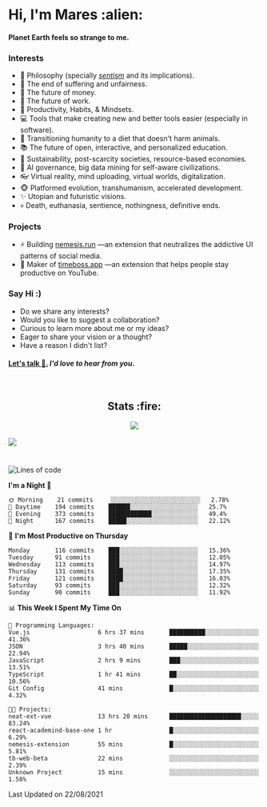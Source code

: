 <h1>Hi, I'm Mares :alien:</h1>

#### Planet Earth feels so strange to me.

### **Interests**

- 🌊 Philosophy (specially [_sentism_][sentismmedium] and its implications).
- 🎯 The end of suffering and unfairness.
- 💸 The future of money.
- 💼 The future of work.
- 🧠 Productivity, Habits, & Mindsets.
- 💻 Tools that make creating new and better tools easier (especially in software).
- 🥗 Transitioning humanity to a diet that doesn't harm animals.
- 📚 The future of open, interactive, and personalized education.
- 🌱 Sustainability, post-scarcity societies, resource-based economies.
- 🤖 AI governance, big data mining for self-aware civilizations.
- 👓 Virtual reality, mind uploading, virtual worlds, digitalization.
- 🐵 Platformed evolution, transhumanism, accelerated development.
- ✨ Utopian and futuristic visions.
- 💀 Death, euthanasia, sentience, nothingness, definitive ends.


### **Projects**

- ⚡ Building [nemesis.run](https://nemesis.run) —an extension that neutralizes the addictive UI patterns of social media.
- 💎 Maker of [timeboss.app](https://timeboss.app) —an extension that helps people stay productive on YouTube.


### **Say Hi :)**

- Do we share any interests?
- Would you like to suggest a collaboration?
- Curious to learn more about me or my ideas?
- Eager to share your vision or a thought?
- Have a reason I didn't list?

#### [Let's talk :wave:.](mailto:mareszhar@gmail.com) _I'd love to hear from you_.

[sentismmedium]: https://medium.com/@mareszhar/born-a-prisoner-a-reflection-about-life-its-struggles-and-a-plan-to-escape-d8566ce9b026

<br>

<h2 align="center">Stats :fire:</h2>

<div align="center">
  <img src="https://github-readme-streak-stats.herokuapp.com?user=mareszhar&theme=black-ice&hide_border=true&stroke=FFFFFF15&ring=DF8FFE&fire=DF8FFE&currStreakLabel=DF8FFE&background=1A232A&currStreakNum=86FFAB">
</div>

<!-- Add or remove this: &dates=B1AAB3FF at the end of the streak stats URL if they get bugged and aren't updating -->

<br>

<img src="https://activity-graph.herokuapp.com/graph?username=mareszhar&theme=nord&bg_color=00000000&color=979797&line=DF8FFE&point=00000000&area=true&hide_border=true">

<br>

<h1></h1>

<!--START_SECTION:waka-->
![Lines of code](https://img.shields.io/badge/From%20Hello%20World%20I%27ve%20Written-118951%20lines%20of%20code-blue)

**I'm a Night 🦉** 

```text
🌞 Morning    21 commits     ░░░░░░░░░░░░░░░░░░░░░░░░░   2.78% 
🌆 Daytime    194 commits    ██████░░░░░░░░░░░░░░░░░░░   25.7% 
🌃 Evening    373 commits    ████████████░░░░░░░░░░░░░   49.4% 
🌙 Night      167 commits    █████░░░░░░░░░░░░░░░░░░░░   22.12%

```
📅 **I'm Most Productive on Thursday** 

```text
Monday       116 commits    ███░░░░░░░░░░░░░░░░░░░░░░   15.36% 
Tuesday      91 commits     ███░░░░░░░░░░░░░░░░░░░░░░   12.05% 
Wednesday    113 commits    ███░░░░░░░░░░░░░░░░░░░░░░   14.97% 
Thursday     131 commits    ████░░░░░░░░░░░░░░░░░░░░░   17.35% 
Friday       121 commits    ████░░░░░░░░░░░░░░░░░░░░░   16.03% 
Saturday     93 commits     ███░░░░░░░░░░░░░░░░░░░░░░   12.32% 
Sunday       90 commits     ███░░░░░░░░░░░░░░░░░░░░░░   11.92%

```


📊 **This Week I Spent My Time On** 

```text
💬 Programming Languages: 
Vue.js                   6 hrs 37 mins       ██████████░░░░░░░░░░░░░░░   41.36% 
JSON                     3 hrs 40 mins       █████░░░░░░░░░░░░░░░░░░░░   22.94% 
JavaScript               2 hrs 9 mins        ███░░░░░░░░░░░░░░░░░░░░░░   13.51% 
TypeScript               1 hr 41 mins        ██░░░░░░░░░░░░░░░░░░░░░░░   10.56% 
Git Config               41 mins             █░░░░░░░░░░░░░░░░░░░░░░░░   4.32%

🐱‍💻 Projects: 
neat-ext-vue             13 hrs 20 mins      ████████████████████░░░░░   83.24% 
react-academind-base-one 1 hr                █░░░░░░░░░░░░░░░░░░░░░░░░   6.29% 
nemesis-extension        55 mins             █░░░░░░░░░░░░░░░░░░░░░░░░   5.81% 
tb-web-beta              22 mins             ░░░░░░░░░░░░░░░░░░░░░░░░░   2.39% 
Unknown Project          15 mins             ░░░░░░░░░░░░░░░░░░░░░░░░░   1.58%

```


 Last Updated on 22/08/2021
<!--END_SECTION:waka-->

